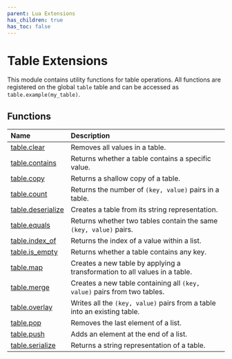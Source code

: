```yaml
---
parent: Lua Extensions
has_children: true
has_toc: false
---
```


# Table Extensions

This module contains utility functions for table operations. All functions are registered on the global `table` table and can be accessed as `table.example(my_table)`.

## Functions

| Name                                   | Description                                                                |
| :------------------------------------- | :------------------------------------------------------------------------- |
| [table.clear](table_clear)             | Removes all values in a table.                                             |
| [table.contains](table_contains)       | Returns whether a table contains a specific value.                         |
| [table.copy](table_copy)               | Returns a shallow copy of a table.                                         |
| [table.count](table_count)             | Returns the number of `(key, value)` pairs in a table.                     |
| [table.deserialize](table_deserialize) | Creates a table from its string representation.                            |
| [table.equals](table_equals)           | Returns whether two tables contain the same `(key, value)` pairs.          |
| [table.index_of](table_index_of)       | Returns the index of a value within a list.                                |
| [table.is_empty](table_is_empty)       | Returns whether a table contains any key.                                  |
| [table.map](table_map)                 | Creates a new table by applying a transformation to all values in a table. |
| [table.merge](table_merge)             | Creates a new table containing all `(key, value)` pairs from two tables.   |
| [table.overlay](table_overlay)         | Writes all the `(key, value)` pairs from a table into an existing table.   |
| [table.pop](table_pop)                 | Removes the last element of a list.                                        |
| [table.push](table_push)               | Adds an element at the end of a list.                                      |
| [table.serialize](table_serialize)     | Returns a string representation of a table.                                |
